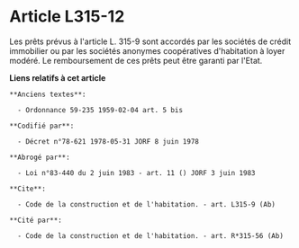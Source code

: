 # Article L315-12

Les prêts prévus à l'article L. 315-9 sont accordés par les sociétés de crédit immobilier ou par les sociétés anonymes
coopératives d'habitation à loyer modéré. Le remboursement de ces prêts peut être garanti par l'Etat.

**Liens relatifs à cet article**

	**Anciens textes**:

	  - Ordonnance 59-235 1959-02-04 art. 5 bis

	**Codifié par**:

	  - Décret n°78-621 1978-05-31 JORF 8 juin 1978

	**Abrogé par**:

	  - Loi n°83-440 du 2 juin 1983 - art. 11 () JORF 3 juin 1983

	**Cite**:

	  - Code de la construction et de l'habitation. - art. L315-9 (Ab)

	**Cité par**:

	  - Code de la construction et de l'habitation. - art. R*315-56 (Ab)
